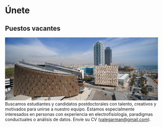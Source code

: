 # Únete

## Puestos vacantes
![prbb](../../../../static/images/prbb.webp)
Buscamos estudiantes y candidatos postdoctorales con talento, creativos y motivados para unirse a nuestro equipo. Estamos especialmente interesados en personas con experiencia en electrofisiología, paradigmas conductuales o análisis de datos. Envíe su CV (valegarman@gmail.com).
